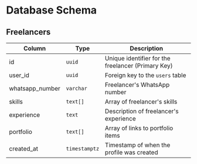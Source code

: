 # Database Schema

## Freelancers

| Column         | Type         | Description                                      |
|----------------|--------------|--------------------------------------------------|
| id             | `uuid`       | Unique identifier for the freelancer (Primary Key) |
| user_id        | `uuid`       | Foreign key to the `users` table                 |
| whatsapp_number| `varchar`    | Freelancer's WhatsApp number                     |
| skills         | `text[]`     | Array of freelancer's skills                     |
| experience     | `text`       | Description of freelancer's experience           |
| portfolio      | `text[]`     | Array of links to portfolio items                |
| created_at     | `timestamptz`| Timestamp of when the profile was created        |